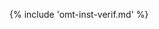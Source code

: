 <!-- section: installation and customization -->

{% include 'omt-inst-verif.md' %}

<!-- added as requested by Aurélie -->
<!-- {% include 'user-id.md' %} -->


